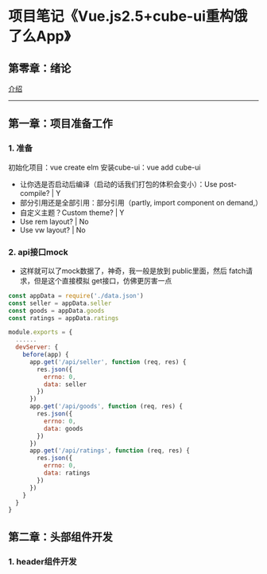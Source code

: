 # 项目笔记《Vue.js2.5+cube-ui重构饿了么App》

## 第零章：绪论

[介绍](https://itzkp-1253302184.cos.ap-beijing.myqcloud.com/%E7%AC%94%E8%AE%B0/%E6%85%95%E8%AF%BE%E7%BD%91-%E9%A5%BF%E4%BA%86%E4%B9%88%E5%A4%96%E5%8D%96/1.png)

---

## 第一章：项目准备工作

### 1. 准备

初始化项目：vue create elm
安装cube-ui：vue add cube-ui
  - 让你选是否启动后编译（启动的话我们打包的体积会变小）：Use post-compile? | Y
  - 部分引用还是全部引用：部分引用（partly, import component on demand,）
  - 自定义主题？Custom theme? | Y
  - Use rem layout? | No
  - Use vw layout? | No

### 2. api接口mock

- 这样就可以了mock数据了，神奇，我一般是放到 public里面，然后 fatch请求，但是这个直接模拟 get接口，仿佛更厉害一点

```javascript
const appData = require('./data.json')
const seller = appData.seller
const goods = appData.goods
const ratings = appData.ratings

module.exports = {
  ......
  devServer: {
    before(app) {
      app.get('/api/seller', function (req, res) {
        res.json({
          errno: 0,
          data: seller
        })
      })
      app.get('/api/goods', function (req, res) {
        res.json({
          errno: 0,
          data: goods
        })
      })
      app.get('/api/ratings', function (req, res) {
        res.json({
          errno: 0,
          data: ratings
        })
      })
    }
  }
}

```

## 第二章：头部组件开发

### 1. header组件开发